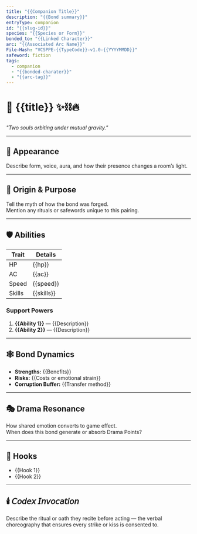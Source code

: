 ```yaml
---
title: "{{Companion Title}}"
description: "{{Bond summary}}"
entryType: companion
id: "{{slug-id}}"
species: "{{Species or Form}}"
bonded_to: "{{Linked Character}}"
arc: "{{Associated Arc Name}}"
File-Hash: "VCSPPE-{{TypeCode}}-v1.0-{{YYYYMMDD}}"
safeword: fiction
tags:
  - companion
  - "{{bonded-charater}}"
  - "{{arc-tag}}"
---
```


# 🤝 {{title}} ✨⛓️🔥  

*"Two souls orbiting under mutual gravity."*  

---

## 🧝 Appearance 

Describe form, voice, aura, and how their presence changes a room’s light.  

---

## 🧬 Origin & Purpose  

Tell the myth of how the bond was forged.  
Mention any rituals or safewords unique to this pairing.  

---

## 🛡️ Abilities  

| Trait | Details |
|-------|----------|
| HP | {{hp}} |
| AC | {{ac}} |
| Speed | {{speed}} |
| Skills | {{skills}} |

### Support Powers  

1. **{{Ability 1}}** — {{Description}}  
2. **{{Ability 2}}** — {{Description}}  

---

## 🕸️ Bond Dynamics  

- **Strengths:** {{Benefits}}  
- **Risks:** {{Costs or emotional strain}}  
- **Corruption Buffer:** {{Transfer method}}  

---

## 🎭 Drama Resonance  

How shared emotion converts to game effect.  
When does this bond generate or absorb Drama Points?  

---

## 📝 Hooks  

- {{Hook 1}}  
- {{Hook 2}}  

---

## 🕯️ 𝘊𝘰𝘥𝘦𝘹 𝘐𝘯𝘷𝘰𝘤𝘢𝘵𝘪𝘰𝘯  

Describe the ritual or oath they recite before acting — the verbal choreography that ensures every strike or kiss is consented to.
